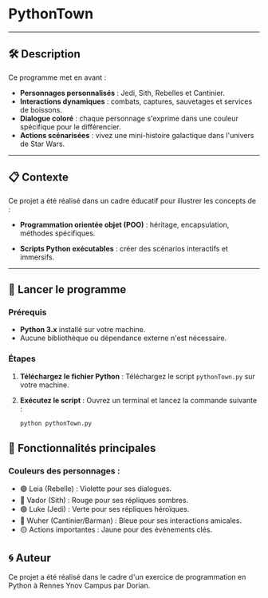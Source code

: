 # PythonTown

---

## 🛠️ Description

Ce programme met en avant :

- **Personnages personnalisés** : Jedi, Sith, Rebelles et Cantinier.
- **Interactions dynamiques** : combats, captures, sauvetages et services de boissons.
- **Dialogue coloré** : chaque personnage s'exprime dans une couleur spécifique pour le différencier.
- **Actions scénarisées** : vivez une mini-histoire galactique dans l'univers de Star Wars.

---

## 📋 Contexte

Ce projet a été réalisé dans un cadre éducatif pour illustrer les concepts de :

- **Programmation orientée objet (POO)** : héritage, encapsulation, méthodes spécifiques.

- **Scripts Python exécutables** : créer des scénarios interactifs et immersifs.

---

## 🚀 Lancer le programme

### Prérequis

- **Python 3.x** installé sur votre machine.
- Aucune bibliothèque ou dépendance externe n'est nécessaire.

### Étapes

1. **Téléchargez le fichier Python** :
   Téléchargez le script `pythonTown.py` sur votre machine.

2. **Exécutez le script** :
   Ouvrez un terminal et lancez la commande suivante :
   ```bash
   python pythonTown.py
    ```

##    📖 Fonctionnalités principales
### Couleurs des personnages :

- 🟣 Leia (Rebelle) : Violette pour ses dialogues.
- 🔴 Vador (Sith) : Rouge pour ses répliques sombres.
- 🟢 Luke (Jedi) : Verte pour ses répliques héroïques.
- 🔵 Wuher (Cantinier/Barman) : Bleue pour ses interactions amicales.
- 🟡 Actions importantes : Jaune pour des événements clés.

## 🌀 Auteur
Ce projet a été réalisé dans le cadre d'un exercice de programmation en Python à Rennes Ynov Campus par Dorian.





